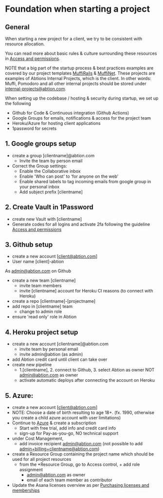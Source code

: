 # Foundation when starting a project

## General

When starting a new project for a client, we try to be consistent with resource allocation.

You can read more about basic rules & culture surrounding these resources in [Access and permissions](https://inside.abtion.com/tools_and_services/access_and_permissions).

NOTE that a big part of the startup process & best practices examples are covered by our project templates [MuffiRails](https://github.com/abtion/muffi) &  [MuffiNet](https://github.com/abtion/muffi.net). These projects are examples of Abtions Internal Projects, which is the client. 
In other words: Muffi, Pomodoro and all other internal projects should be stored under internal-projects@abtion.com. 

When setting up the codebase / hosting & security during startup, we set up the following
  - Github for Code & Continuous integration (Github Actions)
  - Google Groups for emails, notifications & access for the project team
  - Heroku/Azure for hosting client applications
  - 1password for secrets

## 1. Google groups setup 
- create a group [clientname]@abtion.com
  - Invite the team by person email
- Correct the Group settings:
  - Enable the Collaborative inbox
  - Enable 'Who can post' to ‘for anyone on the web’
  - Enable shared labels to tag incoming emails from google group in your personal inbox
  - Add subject prefix [clientname]
  
## 2. Create Vault in 1Password
- create new Vault with [clientname]
- Generate codes for all logins and activate 2fa following the guideline [Access and permissions](https://inside.abtion.com/tools_and_services/access_and_permissions)
  
## 3. Github setup
- create a new account [client@abtion.com]
- User name [client]-abtion
  
As admin@abtion.com on Github
- create a new team [clientname]
   - invite team members
   - invite [clientname] account for Heroku CI reasons (to connect with Heroku)
- create a repo [clientname]-[projectname]
- add repo in [clientname] team
   - change to admin role
- ensure 'read only' role in Abtion

## 4. Heroku project setup
- create a new account [clientname]@abtion.com
  - invite team by personal email
  - invite admin@abtion (as admin)
- add Abtion credit card until client can take over
- create new pipeline
  - 1.[clientname], 2. connect to Github, 3. select Abtion as owner NOT admin@abtion.com as owner
  - activate automatic deploys after connecting the account on Heroku

## 5. Azure:
- create a new account [client@abtion.com]
-   NOTE: Choose a date of birth resulting to age 18+. (fx. 1990, otherwise you create a child azure account with user limitations)
- Continue to [Azure](https://portal.azure.com) & create a subscription 
  - Start with free trial, add info and credit card info 
  - sign-up for Pay-as-you-go, NO technical support
- under Cost Management, 
  - add invoice recipient admin@abtion.com (not possible to add admin+billing+clientname@abtion.com)
- create a Resource Group containing the project name which should be used for all project resources
  - from the *Resource Group, go to Access control, + add role assignment
    - admin@abtion.com as owner
    - email of each team member as contributor
- Update the Asana licenses overview as per [Purchasing licenses and memberships](https://inside.abtion.com/tools_and_services/purchasing_licenses_and_memberships) 
